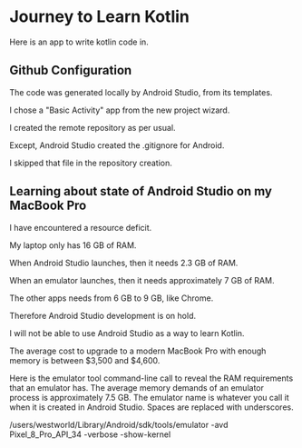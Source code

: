 # Journey to Learn Kotlin

Here is an app to write kotlin code in.

## Github Configuration

The code was generated locally by Android Studio, from its templates.

I chose a "Basic Activity" app from the new project wizard.

I created the remote repository as per usual.

Except, Android Studio created the .gitignore for Android.

I skipped that file in the repository creation.

## Learning about state of Android Studio on my MacBook Pro

I have encountered a resource deficit.

My laptop only has 16 GB of RAM.

When Android Studio launches, then it needs 2.3 GB of RAM.

When an emulator launches, then it needs approximately 7 GB of RAM.

The other apps needs from 6 GB to 9 GB, like Chrome.

Therefore Android Studio development is on hold.

I will not be able to use Android Studio as a way to learn Kotlin.

The average cost to upgrade to a modern MacBook Pro with enough memory
is between $3,500 and $4,600.

Here is the emulator tool command-line call to reveal the RAM requirements
that an emulator has. The average memory demands of an emulator process
is approximately 7.5 GB. The emulator name is whatever you call it when
it is created in Android Studio. Spaces are replaced with underscores.

/users/westworld/Library/Android/sdk/tools/emulator -avd Pixel_8_Pro_API_34 -verbose -show-kernel
